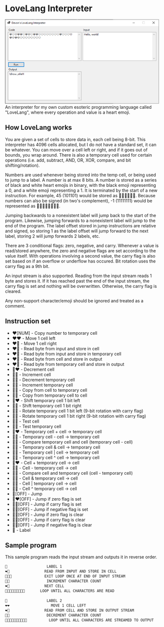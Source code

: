 # LoveLang Interpreter
![LoveLang Interpreter](LoveLang.png)
An interpreter for my own custom esoteric programming language called "LoveLang", where every operation and value is a heart emoji.

## How LoveLang works
You are given a set of cells to store data in, each cell being 8-bit. This interpreter has 4096 cells allocated, but I do not have a standard set, it can be whatever. You can move over a cell left or right, and if it goes out of bounds, you wrap around. There is also a temporary cell used for certain operations (i.e. add, subtract, AND, OR, XOR, compare, and bit shifting/rotation).

Numbers are used whenever being stored into the temp cell, or being used to jump to a label. A number is at max 8 bits. A number is stored as a series of black and white heart emojis in binary, with the black emoji representing a 0, and a white emoji representing a 1. It is terminated by the start of a new instruction. For example, 45 (101101) would be stored as 🤍🖤🤍🤍🖤🤍. Because numbers can also be signed (in two's complement), -1 (11111111) would be represented as 🤍🤍🤍🤍🤍🤍🤍🤍.

Jumping backwards to a nonexistent label will jump back to the start of the program. Likewise, jumping forwards to a nonexistent label will jump to the end of the program. The label offset stored in jump instructions are relative and signed, so storing 1 as the label offset will jump forward to the next label, storing 2 will jump forwards 2 labels, etc.

There are 3 conditional flags: zero, negative, and carry. Whenever a value is read/stored anywhere, the zero and negative flags are set according to the value itself. With operations involving a second value, the carry flag is also set based on if an overflow or underflow has occured. Bit rotation uses the carry flag as a 9th bit.

An input stream is also supported. Reading from the input stream reads 1 byte and stores it. If it has reached past the end of the input stream, the carry flag is set and nothing will be overwritten. Otherwise, the carry flag is cleared.

Any non-support character/emoji should be ignored and treated as a comment.

## Instruction set
* ❤️[NUM] - Copy number to temporary cell
* ❤️❤️ - Move 1 cell left
* ❤️🧡 - Move 1 cell right
* ❤️💛 - Read byte from input and store in cell
* ❤️💚 - Read byte from input and store in temporary cell
* ❤️💙 - Read byte from cell and store in output
* ❤️💜 - Read byte from temporary cell and store in output
* 🧡❤️ - Decrement cell
* 🧡🧡 - Increment cell
* 🧡💛 - Decrement temporary cell
* 🧡💚 - Increment temporary cell
* 🧡💙 - Copy from cell to temporary cell
* 🧡💜 - Copy from temporary cell to cell
* 💛❤️ - Shift temporary cell 1 bit left
* 💛🧡 - Shift temporary cell 1 bit right
* 💛💛 - Rotate temporary cell 1 bit left (9-bit rotation with carry flag)
* 💛💚 - Rotate temporary cell 1 bit right (9-bit rotation with carry flag)
* 💛💙 - Test cell
* 💛💜 - Test temporary cell
* 💚❤️ - Temporary cell + cell -> temporary cell
* 💚🧡 - Temporary cell - cell -> temporary cell
* 💚💛 - Compare temporary cell and cell (temporary cell - cell)
* 💚💚 - Temporary cell & cell -> temporary cell
* 💚💙 - Temporary cell | cell -> temporary cell
* 💚💜 - Temporary cell ^ cell -> temporary cell
* 💙❤️ - Cell + temporary cell -> cell
* 💙🧡 - Cell - temporary cell -> cell
* 💙💛 - Compare cell and temporary cell (cell - temporary cell)
* 💙💚 - Cell & temporary cell -> cell
* 💙💙 - Cell | temporary cell -> cell
* 💙💜 - Cell ^ temporary cell -> cell
* 💜[OFF] - Jump
* 💜❤️[OFF] - Jump if zero flag is set
* 💜🧡[OFF] - Jump if carry flag is set
* 💜💛[OFF] - Jump if negative flag is set
* 💜💚[OFF] - Jump if zero flag is clear
* 💜💙[OFF] - Jump if carry flag is clear
* 💜💜[OFF] - Jump if negative flag is clear
* 🤎 - Label

## Sample program
This sample program reads the input stream and outputs it in reverse order.

	🤎				   LABEL 1
	❤️💛				   READ FROM INPUT AND STORE IN CELL
	💜🧡🤍				  EXIT LOOP ONCE AT END OF INPUT STREAM
	🧡💚				   INCREMENT CHARACTER COUNT
	❤️🧡				   NEXT CELL
	💜🤍🤍🤍🤍🤍🤍🤍🤍		LOOP UNTIL ALL CHARACTERS ARE READ
	
	🤎				   LABEL 2
	❤️❤️				   MOVE 1 CELL LEFT
	❤️💙				   READ FROM CELL AND STORE IN OUTPUT STREAM
	🧡💛				   DECREMENT CHARACTER COUNT
	💜💚🤍🤍🤍🤍🤍🤍🤍🤍	        LOOP UNTIL ALL CHARACTERS ARE STREAMED TO OUTPUT
